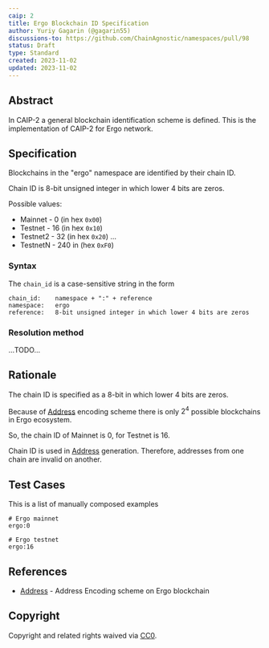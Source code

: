 ```yaml
---
caip: 2
title: Ergo Blockchain ID Specification
author: Yuriy Gagarin (@gagarin55)
discussions-to: https://github.com/ChainAgnostic/namespaces/pull/98
status: Draft
type: Standard
created: 2023-11-02
updated: 2023-11-02
---
```



## Abstract

In CAIP-2 a general blockchain identification scheme is defined. This is the
implementation of CAIP-2 for Ergo network.


## Specification

Blockchains in the "ergo" namespace are identified by their chain ID.

Chain ID is 8-bit unsigned integer in which lower 4 bits are zeros.

Possible values:
* Mainnet - 0 (in hex `0x00`)
* Testnet - 16 (in hex `0x10`)
* Testnet2 - 32 (in hex `0x20`)
...
* TestnetN - 240 in (hex `0xF0`)


### Syntax

The `chain_id` is a case-sensitive string in the form

```
chain_id:    namespace + ":" + reference
namespace:   ergo
reference:   8-bit unsigned integer in which lower 4 bits are zeros
```

### Resolution method
...TODO...

## Rationale

The chain ID is specified as a 8-bit in which lower 4 bits are zeros.

Because of [Address][] encoding scheme there is only $2^4$ possible blockchains in Ergo ecosystem.

So, the chain ID of Mainnet is 0, for Testnet is 16.

Chain ID is used in [Address][] generation. Therefore, addresses from one chain are invalid on another.

## Test Cases

This is a list of manually composed examples

```
# Ergo mainnet
ergo:0

# Ergo testnet
ergo:16

```

## References
- [Address][] - Address Encoding scheme on Ergo blockchain

[Address]:https://docs.ergoplatform.com/assets/py/Ergo_Address_Encoding/



## Copyright

Copyright and related rights waived via [CC0](../LICENSE).